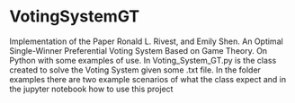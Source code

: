 # VotingSystemGT
Implementation of the Paper Ronald L. Rivest, and Emily Shen. An Optimal Single-Winner Preferential Voting System Based on Game Theory. 
On Python with some examples of use.
In Voting_System_GT.py is the class created to solve the Voting System given some .txt file. In the folder examples there are two example scenarios of 
what the class expect and in the jupyter notebook how to use this project
